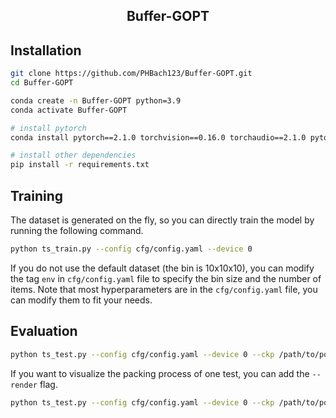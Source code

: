<h2 align="center">
  <b>Buffer-GOPT</b>

</h2>

## Installation

```bash
git clone https://github.com/PHBach123/Buffer-GOPT.git
cd Buffer-GOPT

conda create -n Buffer-GOPT python=3.9
conda activate Buffer-GOPT

# install pytorch
conda install pytorch==2.1.0 torchvision==0.16.0 torchaudio==2.1.0 pytorch-cuda=12.1 -c pytorch -c nvidia

# install other dependencies
pip install -r requirements.txt
```

## Training
The dataset is generated on the fly, so you can directly train the model by running the following command.

```bash
python ts_train.py --config cfg/config.yaml --device 0 
```

If you do not use the default dataset (the bin is 10x10x10), you can modify the tag `env` in `cfg/config.yaml` file to specify the bin size and the number of items.
Note that most hyperparameters are in the `cfg/config.yaml` file, you can modify them to fit your needs.


## Evaluation

```bash
python ts_test.py --config cfg/config.yaml --device 0 --ckp /path/to/policy_step_final.pth
```

If you want to visualize the packing process of one test, you can add the `--render` flag.
```bash
python ts_test.py --config cfg/config.yaml --device 0 --ckp /path/to/policy_step_final.pth --render
```

